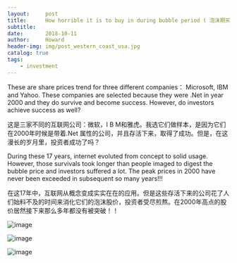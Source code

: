 ```yaml
---
layout:     post
title:      How horrible it is to buy in during bubble period ( 泡沫期买入是多么可怕的事情 )
subtitle:   
date:       2018-10-11
author:     Howard
header-img: img/post_western_coast_usa.jpg
catalog: true
tags:
    - investment
---
```



These are share prices trend for three different companies：  Microsoft, IBM and Yahoo.  These companies are selected because they were .Net in  year 2000 and they do survive and become success. However, do investors achieve success as well? 


这是三家不同的互联网公司：微软，I B M和雅虎。我选它们做样本，是因为它们在2000年时候是带着.Net 属性的公司，并且存活下来，取得了成功。但是，在这漫长的岁月里，投资者成功了吗？

During these 17 years, internet evoluted from concept to solid usage. However,  those survivals took longer than people imaged to digest the bubble price and investors suffered a lot.  The peak prices in 2000 have never been exceeded in subsequent so many years!!!

在这17年中，互联网从概念变成实实在在的应用。但是这些存活下来的公司花了人们始料不及的时间来消化它们的泡沫股价，投资者受尽煎熬。在2000年高点的股价居然接下来那么多年都没有被突破！！

 ![image](https://img.esteem.ws/scl7rkfu4y.jpg)


 ![image](https://img.esteem.ws/4ng1kv14tl.jpg)


 ![image](https://img.esteem.ws/9k3gr1irg0.jpg)